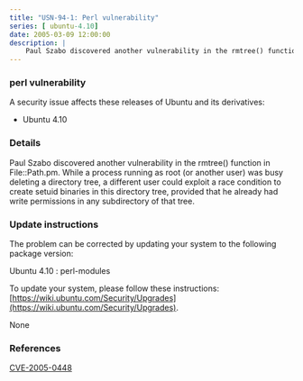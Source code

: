 ```yaml
---
title: "USN-94-1: Perl vulnerability"
series: [ ubuntu-4.10]
date: 2005-03-09 12:00:00
description: |
    Paul Szabo discovered another vulnerability in the rmtree() function in File::Path.pm. While a process running as root (or another user) was busy deleting a directory tree, a different user could exploit a race condition to create setuid binaries in this directory tree, provided that he already had write permissions in any subdirectory of that tree.
--- 
```

 
### perl vulnerability

A security issue affects these releases of Ubuntu and its derivatives:

* Ubuntu 4.10

### Details

Paul Szabo discovered another vulnerability in the rmtree() function in File::Path.pm. While a process running as root (or another user) was busy deleting a directory tree, a different user could exploit a race condition to create setuid binaries in this directory tree, provided that he already had write permissions in any subdirectory of that tree.

### Update instructions

The problem can be corrected by updating your system to the following package version:

Ubuntu 4.10
 : perl-modules 

To update your system, please follow these instructions: [https://wiki.ubuntu.com/Security/Upgrades](https://wiki.ubuntu.com/Security/Upgrades).

None

### References

 [CVE-2005-0448](http://people.ubuntu.com/~ubuntu-security/cve/CVE-2005-0448)
 
